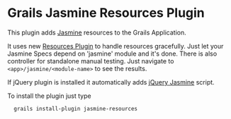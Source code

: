 # Grails Jasmine Resources Plugin

This plugin adds [Jasmine](http://pivotal.github.com/jasmine/) resources to the Grails Application.

It uses new [Resources Plugin](http://grails.org/plugin/resources) to handle resources gracefully.
Just let your Jasmine Specs depend on 'jasmine' module and it's done. There is also controller for
standalone manual testing. Just navigate to `<app>/jasmine/<module-name>` to see the results.

If jQuery plugin is installed it automatically adds [jQuery Jasmine](https://github.com/velesin/jasmine-jquery) script.

To install the plugin just type

```
  grails install-plugin jasmine-resources
```

